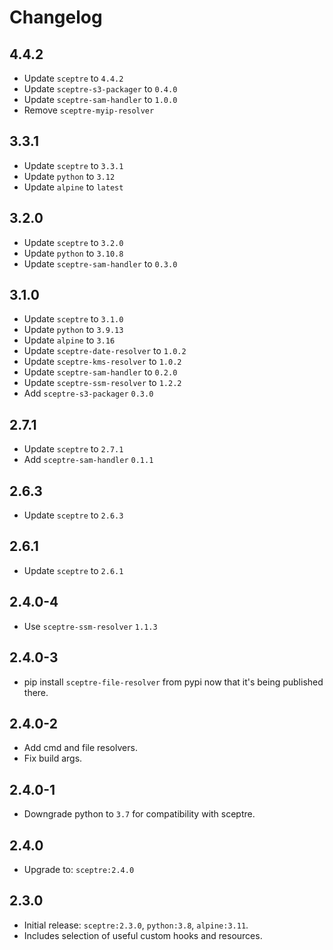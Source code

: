 # Changelog

## 4.4.2

- Update `sceptre` to `4.4.2`
- Update `sceptre-s3-packager` to `0.4.0`
- Update `sceptre-sam-handler` to `1.0.0`
- Remove `sceptre-myip-resolver`

## 3.3.1

- Update `sceptre` to `3.3.1`
- Update `python` to `3.12`
- Update `alpine` to `latest`

## 3.2.0

- Update `sceptre` to `3.2.0`
- Update `python` to `3.10.8`
- Update `sceptre-sam-handler` to `0.3.0`

## 3.1.0

- Update `sceptre` to `3.1.0`
- Update `python` to `3.9.13`
- Update `alpine` to `3.16`
- Update `sceptre-date-resolver` to `1.0.2`
- Update `sceptre-kms-resolver` to `1.0.2`
- Update `sceptre-sam-handler` to `0.2.0`
- Update `sceptre-ssm-resolver` to `1.2.2`
- Add `sceptre-s3-packager` `0.3.0`

## 2.7.1

- Update `sceptre` to `2.7.1`
- Add `sceptre-sam-handler` `0.1.1`

## 2.6.3

- Update `sceptre` to `2.6.3`

## 2.6.1

- Update `sceptre` to `2.6.1`

## 2.4.0-4

- Use `sceptre-ssm-resolver` `1.1.3`

## 2.4.0-3

- pip install `sceptre-file-resolver` from pypi now that it's being published there.

## 2.4.0-2

- Add cmd and file resolvers.
- Fix build args.

## 2.4.0-1

- Downgrade python to `3.7` for compatibility with sceptre.

## 2.4.0

- Upgrade to: `sceptre:2.4.0`

## 2.3.0

- Initial release: `sceptre:2.3.0`, `python:3.8`, `alpine:3.11`.
- Includes selection of useful custom hooks and resources.
